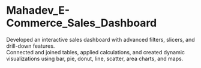 # Mahadev_E-Commerce_Sales_Dashboard

Developed an interactive sales dashboard with advanced filters, slicers, and drill-down features.<br>
Connected and joined tables, applied calculations, and created dynamic visualizations using bar, pie, donut, line, scatter, area charts, and maps.
